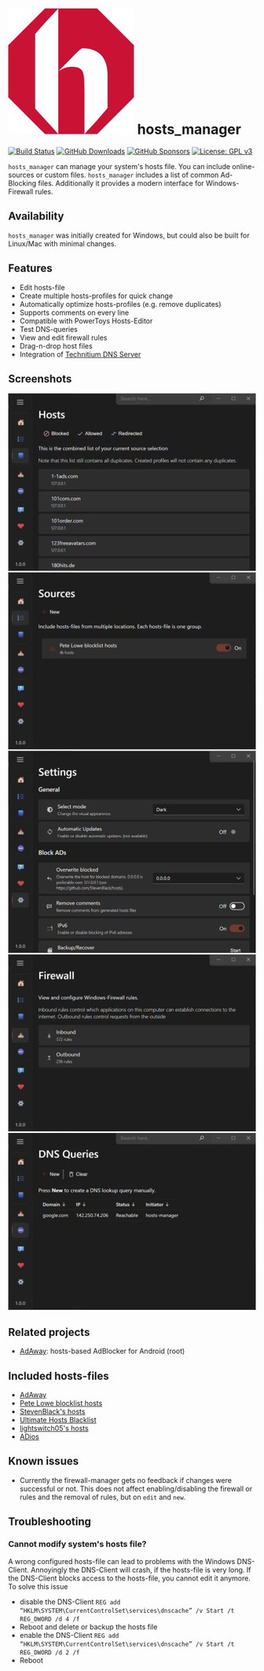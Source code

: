 # ![AdAway logo](assets/icon.png) hosts_manager

[![Build Status](https://github.com/haschtl/hosts-manager/actions/workflows/publish.yml/badge.svg)](https://github.com/haschtl/hosts-manager/actions/workflows/publish.yml)
[![GitHub Downloads](https://img.shields.io/github/downloads/haschtl/hosts-manager/total?logo=github)](https://github.com/haschtl/hosts-manager/releases)
[![GitHub Sponsors](https://img.shields.io/github/sponsors/haschtl?logo=github)](https://github.com/sponsors/haschtl)
[![License: GPL v3](https://img.shields.io/badge/License-GPL%20v3-blue.svg)](/LICENSE.md)

`hosts_manager` can manage your system's hosts file. You can include online-sources or custom files. `hosts_manager` includes a list of common Ad-Blocking files. Additionally it provides a modern interface for Windows-Firewall rules.

## Availability

`hosts_manager` was initially created for Windows, but could also be built for Linux/Mac with minimal changes.

## Features

- Edit hosts-file
- Create multiple hosts-profiles for quick change
- Automatically optimize hosts-profiles (e.g. remove duplicates)
- Supports comments on every line
- Compatible with PowerToys Hosts-Editor
- Test DNS-queries
- View and edit firewall rules
- Drag-n-drop host files
- Integration of [Technitium DNS Server](https://technitium.com/dns/)

## Screenshots

![Hosts](img/hosts.png)
![Sources](img/sources.png)
![Settings](img/settings.png)
![Firewall](img/firewall.png)
![DNS](img/dns.png)

## Related projects

- [AdAway](https://adaway.org): hosts-based AdBlocker for Android (root)

## Included hosts-files

- [AdAway](https://adaway.org/hosts.txt)
- [Pete Lowe blocklist hosts](https://pgl.yoyo.org/adservers/serverlist.php?hostformat=hosts&showintro=0&mimetype=plaintext)
- [StevenBlack's hosts](https://github.com/StevenBlack/hosts)
- [Ultimate Hosts Blacklist](https://github.com/Ultimate-Hosts-Blacklist/Ultimate.Hosts.Blacklist)
- [lightswitch05's hosts](https://github.com/lightswitch05/hosts)
- [ADios](https://github.com/AlexRabbit/ADios)

## Known issues

- Currently the firewall-manager gets no feedback if changes were successful or not. This does not affect enabling/disabling the firewall or rules and the removal of rules, but on `edit` and `new`.

## Troubleshooting

### Cannot modify system's hosts file?

A wrong configured hosts-file can lead to problems with the Windows DNS-Client. Annoyingly the DNS-Client will crash, if the hosts-file is very long.
If the DNS-Client blocks access to the hosts-file, you cannot edit it anymore. To solve this issue

- disable the DNS-Client `REG add “HKLM\SYSTEM\CurrentControlSet\services\dnscache” /v Start /t REG_DWORD /d 4 /f`
- Reboot and delete or backup the hosts file
- enable the DNS-Client `REG add “HKLM\SYSTEM\CurrentControlSet\services\dnscache” /v Start /t REG_DWORD /d 2 /f`
- Reboot
